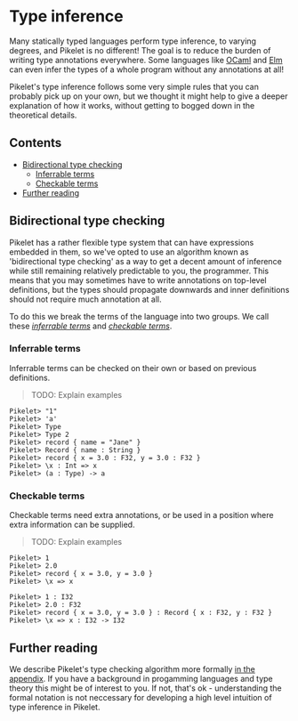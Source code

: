 # Type inference

Many statically typed languages perform type inference, to varying degrees, and
Pikelet is no different! The goal is to reduce the burden of writing type
annotations everywhere. Some languages like [OCaml](https://ocaml.org/) and
[Elm](http://elm-lang.org/) can even infer the types of a whole program without
any annotations at all!

Pikelet's type inference follows some very simple rules that you can probably
pick up on your own, but we thought it might help to give a deeper explanation
of how it works, without getting to bogged down in the theoretical details.

## Contents

- [Bidirectional type checking](#bidirectional-typechecking)
    - [Inferrable terms](#inferrable-terms)
    - [Checkable terms](#checkable-terms)
- [Further reading](#further-reading)

## Bidirectional type checking

Pikelet has a rather flexible type system that can have expressions embedded in
them, so we've opted to use an algorithm known as 'bidirectional type checking'
as a way to get a decent amount of inference while still remaining relatively
predictable to you, the programmer. This means that you may sometimes have to
write annotations on top-level definitions, but the types should propagate
downwards and inner definitions should not require much annotation at all.

To do this we break the terms of the language into two groups. We call these
[_inferrable terms_](#inferrable-terms) and [_checkable terms_](#checkable-terms).

### Inferrable terms

Inferrable terms can be checked on their own or based on previous definitions.

> TODO: Explain examples

```pikelet-repl
Pikelet> "1"
Pikelet> 'a'
Pikelet> Type
Pikelet> Type 2
Pikelet> record { name = "Jane" }
Pikelet> Record { name : String }
Pikelet> record { x = 3.0 : F32, y = 3.0 : F32 }
Pikelet> \x : Int => x
Pikelet> (a : Type) -> a
```

### Checkable terms

Checkable terms need extra annotations, or be used in a position where extra
information can be supplied.

> TODO: Explain examples

```pikelet-repl
Pikelet> 1
Pikelet> 2.0
Pikelet> record { x = 3.0, y = 3.0 }
Pikelet> \x => x
```

```pikelet-repl
Pikelet> 1 : I32
Pikelet> 2.0 : F32
Pikelet> record { x = 3.0, y = 3.0 } : Record { x : F32, y : F32 }
Pikelet> \x => x : I32 -> I32
```

## Further reading

We describe Pikelet's type checking algorithm more formally
[in the appendix](../appendix/theory). If you have a background in progamming
languages and type theory this might be of interest to you. If not, that's
ok - understanding the formal notation is not neccessary for developing a high
level intuition of type inference in Pikelet.
